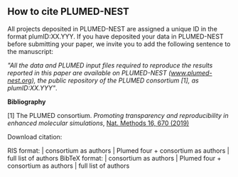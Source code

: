 How to cite PLUMED-NEST
-----------------------------
All projects deposited in PLUMED-NEST are assigned a unique ID in the format plumID:XX.YYY.
If you have deposited your data in PLUMED-NEST before submitting your paper, we invite you to add the following sentence to the manuscript:

*"All the data and PLUMED input files required to reproduce the results reported in this paper are available on PLUMED-NEST (www.plumed-nest.org), 
the public repository of the PLUMED consortium [1], as plumID:XX.YYY"*.

**Bibliography**

[1] The PLUMED consortium.
_Promoting transparency and reproducibility in enhanced molecular simulations_,
[Nat. Methods 16, 670 (2019)](https://doi.org/10.1038/s41592-019-0506-8)

Download citation:

RIS format: | <a id="risc">consortium as authors</a> | <a id="ris4">Plumed four + consortium as authors</a> | <a id="risa">full list of authors</a>
BibTeX format: | <a id="bibc">consortium as authors</a> | <a id="bib4">Plumed four + consortium as authors</a> | <a id="biba">full list of authors</a>

<script>
const downloadToFile = (content, filename, contentType) => {
const a = document.createElement('a');
const file = new Blob([content], {type: contentType});
a.href= URL.createObjectURL(file);
a.download = filename;
a.click();
URL.revokeObjectURL(a.href);
};
document.querySelector('#risc').addEventListener('click', () => {
const text = "
TY  - JOUR
AU  - The PLUMED consortium,
PY  - 2019
DA  - 2019/08/01
TI  - Promoting transparency and reproducibility in enhanced molecular simulations
JO  - Nature Methods
SP  - 670
EP  - 673
VL  - 16
IS  - 8
AB  - The PLUMED consortium unifies developers and contributors to PLUMED, an open-source library for enhanced-sampling, free-energy calculations and the analys is of molecular dynamics simulations. Here, we outline our efforts to promote transparency and reproducibility by disseminating protocols for enhanced-sampling molecular simulations.
SN  - 1548-7105
UR  - https://doi.org/10.1038/s41592-019-0506-8
DO  - 10.1038/s41592-019-0506-8
ID  - Bonomi2019
ER  - 
";
downloadToFile(text, 'plumed.ris', 'text/plain');
});
document.querySelector('#ris4').addEventListener('click', () => {
const text = "
TY  - JOUR
AU  - Bonomi, Massimiliano
AU  - Bussi, Giovanni
AU  - Camilloni, Carlo
AU  - Tribello, Gareth A.
AU  - The PLUMED consortium,
PY  - 2019
DA  - 2019/08/01
TI  - Promoting transparency and reproducibility in enhanced molecular simulations
JO  - Nature Methods
SP  - 670
EP  - 673
VL  - 16
IS  - 8
AB  - The PLUMED consortium unifies developers and contributors to PLUMED, an open-source library for enhanced-sampling, free-energy calculations and the analysis of molecular dynamics simulations. Here, we outline our efforts to promote transparency and reproducibility by disseminating protocols for enhanced-sampling molecular simulations.
SN  - 1548-7105
UR  - https://doi.org/10.1038/s41592-019-0506-8
DO  - 10.1038/s41592-019-0506-8
ID  - Bonomi2019
ER  - 
";
downloadToFile(text, 'plumed.ris', 'text/plain');
});
document.querySelector('#risa').addEventListener('click', () => {
const text = "
TY  - JOUR
AU  - Bonomi, Massimiliano
AU  - Bussi, Giovanni
AU  - Camilloni, Carlo
AU  - Tribello, Gareth A.
AU  - Banáš, Pavel
AU  - Barducci, Alessandro
AU  - Bernetti, Mattia
AU  - Bolhuis, Peter G.
AU  - Bottaro, Sandro
AU  - Branduardi, Davide
AU  - Capelli, Riccardo
AU  - Carloni, Paolo
AU  - Ceriotti, Michele
AU  - Cesari, Andrea
AU  - Chen, Haochuan
AU  - Chen, Wei
AU  - Colizzi, Francesco
AU  - De, Sandip
AU  - De La Pierre, Marco
AU  - Donadio, Davide
AU  - Drobot, Viktor
AU  - Ensing, Bernd
AU  - Ferguson, Andrew L.
AU  - Filizola, Marta
AU  - Fraser, James S.
AU  - Fu, Haohao
AU  - Gasparotto, Piero
AU  - Gervasio, Francesco Luigi
AU  - Giberti, Federico
AU  - Gil-Ley, Alejandro
AU  - Giorgino, Toni
AU  - Heller, Gabriella T.
AU  - Hocky, Glen M.
AU  - Iannuzzi, Marcella
AU  - Invernizzi, Michele
AU  - Jelfs, Kim E.
AU  - Jussupow, Alexander
AU  - Kirilin, Evgeny
AU  - Laio, Alessandro
AU  - Limongelli, Vittorio
AU  - Lindorff-Larsen, Kresten
AU  - Löhr, Thomas
AU  - Marinelli, Fabrizio
AU  - Martin-Samos, Layla
AU  - Masetti, Matteo
AU  - Meyer, Ralf
AU  - Michaelides, Angelos
AU  - Molteni, Carla
AU  - Morishita, Tetsuya
AU  - Nava, Marco
AU  - Paissoni, Cristina
AU  - Papaleo, Elena
AU  - Parrinello, Michele
AU  - Pfaendtner, Jim
AU  - Piaggi, Pablo
AU  - Piccini, GiovanniMaria
AU  - Pietropaolo, Adriana
AU  - Pietrucci, Fabio
AU  - Pipolo, Silvio
AU  - Provasi, Davide
AU  - Quigley, David
AU  - Raiteri, Paolo
AU  - Raniolo, Stefano
AU  - Rydzewski, Jakub
AU  - Salvalaglio, Matteo
AU  - Sosso, Gabriele Cesare
AU  - Spiwok, Vojtěch
AU  - Šponer, Jiří
AU  - Swenson, David W. H.
AU  - Tiwary, Pratyush
AU  - Valsson, Omar
AU  - Vendruscolo, Michele
AU  - Voth, Gregory A.
AU  - White, Andrew
PY  - 2019
DA  - 2019/08/01
TI  - Promoting transparency and reproducibility in enhanced molecular simulations
JO  - Nature Methods
SP  - 670
EP  - 673
VL  - 16
IS  - 8
AB  - The PLUMED consortium unifies developers and contributors to PLUMED, an open-source library for enhanced-sampling, free-energy calculations and the analysis of molecular dynamics simulations. Here, we outline our efforts to promote transparency and reproducibility by disseminating protocols for enhanced-sampling molecular simulations.
SN  - 1548-7105
UR  - https://doi.org/10.1038/s41592-019-0506-8
DO  - 10.1038/s41592-019-0506-8
ID  - Bonomi2019
ER  - 
";
downloadToFile(text, 'plumed.ris', 'text/plain');
});
</script>
